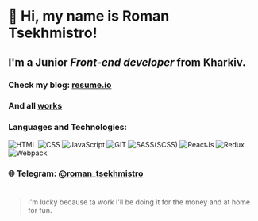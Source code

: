 # 👋 Hi, my name is **Roman Tsekhmistro**!

## I'm a Junior *Front-end developer* from Kharkiv.

### Check my blog: [resume.io](https://roman-tsekhmistro.github.io/resume/)
### And all [works](https://github.com/roman-tsekhmistro?tab=repositories)

### Languages and Technologies:
![HTML](https://img.shields.io/badge/HTML-090909?style=for-the-badge&logo=html5)
![CSS](https://img.shields.io/badge/CSS-090909?style=for-the-badge&logo=CSS3)
![JavaScript](https://img.shields.io/badge/JavaScript-090909?style=for-the-badge&logo=JavaScript)
![GIT](https://img.shields.io/badge/GIT-090909?style=for-the-badge&logo=GIT)
![SASS(SCSS)](https://img.shields.io/badge/SASS-090909?style=for-the-badge&logo=SASS)
![ReactJs](https://img.shields.io/badge/REACTJS-090909?style=for-the-badge&logo=React)
![Redux](https://img.shields.io/badge/REDUX-090909?style=for-the-badge&logo=Redux)
![Webpack](https://img.shields.io/badge/WEBPACK-090909?style=for-the-badge&logo=Webpack)

### 🌐 Telegram: [@roman_tsekhmistro](https://t.me/roman_tsekhmistro)
#

>I'm lucky because ta work I'll be doing it for the money and at home for fun.
